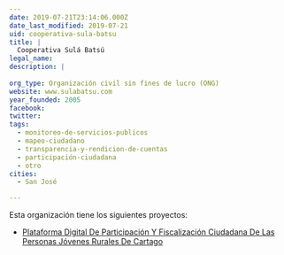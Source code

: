 ```yaml
---
date: 2019-07-21T23:14:06.000Z
date_last_modified: 2019-07-21
uid: cooperativa-sula-batsu
title: |
  Cooperativa Sulá Batsú
legal_name: 
description: |
  
org_type: Organización civil sin fines de lucro (ONG)
website: www.sulabatsu.com
year_founded: 2005
facebook: 
twitter: 
tags:
  - monitoreo-de-servicios-publicos
  - mapeo-ciudadano
  - transparencia-y-rendicion-de-cuentas
  - participación-ciudadana
  - otro
cities: 
  - San José

---
```


Esta organización tiene los siguientes proyectos:

- [Plataforma Digital De Participación Y Fiscalización Ciudadana De Las Personas Jóvenes Rurales De Cartago](/proyectos/plataforma-digital-de-participacion-y-fiscalizacion-ciudadana-de-las-personas-jovenes-rurales-de-cartago)
